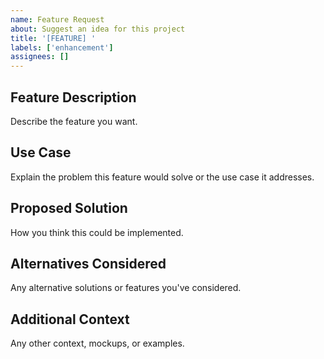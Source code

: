 ```yaml
---
name: Feature Request
about: Suggest an idea for this project
title: '[FEATURE] '
labels: ['enhancement']
assignees: []
---
```


## Feature Description

Describe the feature you want.

## Use Case

Explain the problem this feature would solve or the use case it addresses.

## Proposed Solution

How you think this could be implemented.

## Alternatives Considered

Any alternative solutions or features you've considered.

## Additional Context

Any other context, mockups, or examples.
